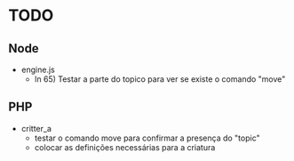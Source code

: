 # TODO

## Node

- engine.js 
    - ln 65) Testar a parte do topico para ver se existe o comando "move"

## PHP

- critter_a
    - testar o comando move para confirmar a presença do "topic"
    - colocar as definições necessárias para a criatura